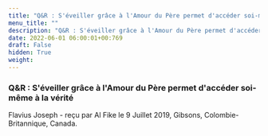 ```yaml
---
title: "Q&R : S'éveiller grâce à l'Amour du Père permet d'accéder soi-même à la vérité"
menu_title: ""
description: "Q&R : S'éveiller grâce à l'Amour du Père permet d'accéder soi-même à la vérité"
date: 2022-06-01 06:00:01+00:769
draft: False
hidden: True
weight:
---
```

### Q&R : S'éveiller grâce à l'Amour du Père permet d'accéder soi-même à la vérité

Flavius Joseph - reçu par Al Fike le 9 Juillet 2019, Gibsons, Colombie-Britannique, Canada.




